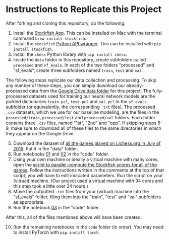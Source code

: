 # Instructions to Replicate this Project
After forking and cloning this repository, do the following:
1. Install the [Stockfish App](https://github.com/official-stockfish/Stockfish).  This can be installed on Mac with the terminal command `brew install stockfish`.
2. Install the `stockfish` [Python API wrapper](https://pypi.org/project/stockfish/).  This can be installed with `pip install stockfish`.
3. Install the `chess` Python library with `pip install chess`.
4. Inside the `data` folder in this repository, create subfolders called `processed` and `sf_evals`.  In each of the two folders "processed" and "sf_evals", create three subfolders named `train`, `test` and `val`.

The following steps replicate our data collection and processing.  To skip any number of these steps, you can simply download our already-processed data from the [Google Drive data folder](https://drive.google.com/drive/folders/1Y2fCb8YP5Xd3ju7e0uTGtohQA_94pU-w?usp=sharing) for this project.  The fully-processed datasets used for training our neural network models are the pickled dictionaries `train.pcl`, `test.pcl` and `val.pcl` in the `sf_evals` subfolder (or equivalently, the corresponding `.txt` files).  The prcoessed `.csv` datasets, which we use for our baseline modeling, are the files in the `processed/train`, `processed/test` and `processed/val` folders.  Each folder contains three `.csv` files, named "1st", "2nd" and "opp".  If skipping steps 5-9, make sure to download all of these files to the same directories in which they appear on the Google Drive.

5. Download the dataset of [all the games played on Lichess.org in July of 2016](https://www.kaggle.com/datasets/arevel/chess-games).  Put it in the "data" folder.
6. Run notebooks [01](./code/01_data_processing.ipynb) and [02](./code/02_data_preparing.ipynb) in the "code" folder.
7. Using your own machine or ideally a virtual machine with many cores, open the [script to parallel-compute the Stockfish scores for all of the games](./code/parallelizing.py).  Follow the instructions written in the comments at the top of that script; you will have to edit indicated parameters.  Run the script on your (vitrual) machine.  (Our project used a virtual machine with 94 cores and this step took a little over 24 hours.)
8. Move the outputted `.txt` files from your (virtual) machine into the "sf_evals" folder, filing them into the "train", "test" and "val" subfolders as appropriate.
9. Run the notebook [03](./code/03_stockfish_processing.ipynb) in the "code" folder.

After this, all of the files mentioned above will have been created.

10. Run the remaining notebooks in the `code` folder (in order).  You may need to install PyTorch with `pip install torch`.